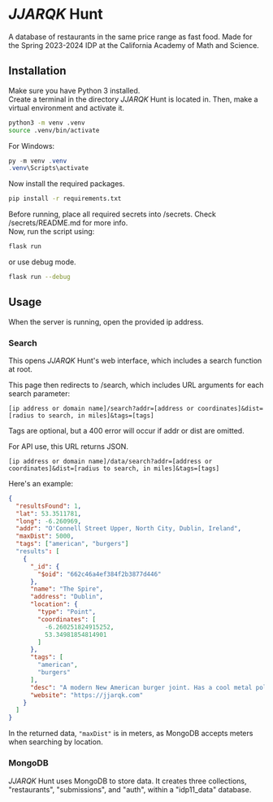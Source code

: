 # _JJARQK_ Hunt

A database of restaurants in the same price range as fast food.
Made for the Spring 2023-2024 IDP at the California Academy of Math and Science.

## Installation

Make sure you have Python 3 installed. <br>
Create a terminal in the directory _JJARQK_ Hunt is located in. Then, make a virtual environment and activate it.

```bash
python3 -m venv .venv
source .venv/bin/activate
```

For Windows:

```powershell
py -m venv .venv
.venv\Scripts\activate
```

Now install the required packages.

```bash
pip install -r requirements.txt
```

Before running, place all required secrets into /secrets. Check /secrets/README.md for more info. <br>
Now, run the script using:

```bash
flask run
```

or use debug mode.

```bash
flask run --debug
```

## Usage

When the server is running, open the provided ip address.

### Search

This opens _JJARQK_ Hunt's web interface, which includes a search function at root. <br>

This page then redirects to /search, which includes URL arguments for each search parameter:

```
[ip address or domain name]/search?addr=[address or coordinates]&dist=[radius to search, in miles]&tags=[tags]
```

Tags are optional, but a 400 error will occur if addr or dist are omitted. <br>

For API use, this URL returns JSON.

```
[ip address or domain name]/data/search?addr=[address or coordinates]&dist=[radius to search, in miles]&tags=[tags]
```

Here's an example:

```json
{
  "resultsFound": 1,
  "lat": 53.3511781,
  "long": -6.260969,
  "addr": "O'Connell Street Upper, North City, Dublin, Ireland",
  "maxDist": 5000,
  "tags": ["american", "burgers"]
  "results": [
    {
      "_id": {
        "$oid": "662c46a4ef384f2b3877d446"
      },
      "name": "The Spire",
      "address": "Dublin",
      "location": {
        "type": "Point",
        "coordinates": [
          -6.260251824915252,
          53.34981854814901
        ]
      },
      "tags": [
        "american",
        "burgers"
      ],
      "desc": "A modern New American burger joint. Has a cool metal pole",
      "website": "https://jjarqk.com"
    }
  ]
}
```

In the returned data, `"maxDist"` is in meters, as MongoDB accepts meters when searching by location.

### MongoDB
_JJARQK_ Hunt uses MongoDB to store data. It creates three collections, "restaurants", "submissions", and "auth", within a "idp11_data" database.
